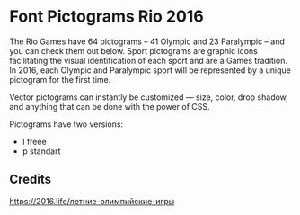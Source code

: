 # Font Pictograms Rio 2016
The Rio Games have 64 pictograms – 41 Olympic and 23 Paralympic – and you can check them out below. Sport pictograms are graphic icons facilitating the visual identification of each sport and are a Games tradition. In 2016, each Olympic and Paralympic sport will be represented by a unique pictogram for the first time. 

Vector pictograms can instantly be customized — size, color, drop shadow, and anything that can be done with the power of CSS.

Pictograms have two versions:
- l freee
- p standart

## Credits
https://2016.life/летние-олимпийские-игры
